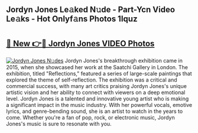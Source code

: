 ## Jordyn Jones Le𝚊ked N𝚞de - Part-Ycn Video Le𝚊ks - Hot Onlyf𝚊ns Photos 1Iquz

# <h2><a href="http://ab75700.deff.icu/?id=Jordyn+Jones">🔗 New 👉🔴 Jordyn Jones VIDEO Photos</a></h2>

[![Jordyn Jones N𝚞des](https://i.imgur.com/rIISA9y.gif)](http://ab75700.deff.icu/?id=Jordyn+Jones)
Jordyn Jones's breakthrough exhibition came in 2015, when she showcased her work at the Saatchi Gallery in London. The exhibition, titled "Reflections," featured a series of large-scale paintings that explored the theme of self-reflection. The exhibition was a critical and commercial success, with many art critics praising Jordyn Jones's unique artistic vision and her ability to connect with viewers on a deep emotional level. Jordyn Jones is a talented and innovative young artist who is making a significant impact in the music industry. With her powerful vocals, emotive lyrics, and genre-bending sound, she is an artist to watch in the years to come. Whether you're a fan of pop, rock, or electronic music, Jordyn Jones's music is sure to resonate with you.
